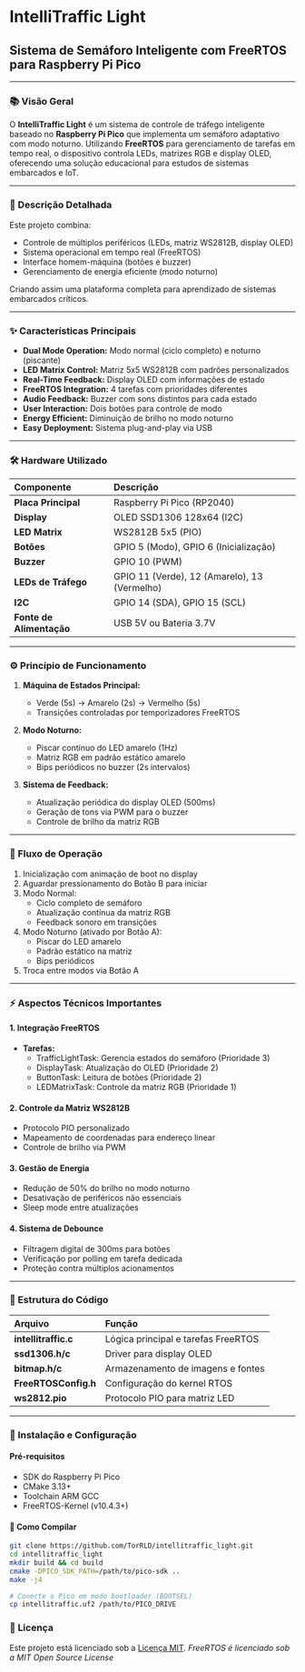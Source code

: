 
# IntelliTraffic Light

## Sistema de Semáforo Inteligente com FreeRTOS para Raspberry Pi Pico

---

### 📚 Visão Geral

O **IntelliTraffic Light** é um sistema de controle de tráfego inteligente baseado no **Raspberry Pi Pico** que implementa um semáforo adaptativo com modo noturno. Utilizando **FreeRTOS** para gerenciamento de tarefas em tempo real, o dispositivo controla LEDs, matrizes RGB e display OLED, oferecendo uma solução educacional para estudos de sistemas embarcados e IoT.

---

### 🔎 Descrição Detalhada

Este projeto combina:

- Controle de múltiplos periféricos (LEDs, matriz WS2812B, display OLED)
- Sistema operacional em tempo real (FreeRTOS)
- Interface homem-máquina (botões e buzzer)
- Gerenciamento de energia eficiente (modo noturno)

Criando assim uma plataforma completa para aprendizado de sistemas embarcados críticos.

---

### ✨ Características Principais

- **Dual Mode Operation:** Modo normal (ciclo completo) e noturno (piscante)
- **LED Matrix Control:** Matriz 5x5 WS2812B com padrões personalizados
- **Real-Time Feedback:** Display OLED com informações de estado
- **FreeRTOS Integration:** 4 tarefas com prioridades diferentes
- **Audio Feedback:** Buzzer com sons distintos para cada estado
- **User Interaction:** Dois botões para controle de modo
- **Energy Efficient:** Diminuição de brilho no modo noturno
- **Easy Deployment:** Sistema plug-and-play via USB

---

### 🛠️ Hardware Utilizado

| Componente                       | Descrição                                  |
| :------------------------------- | :------------------------------------------- |
| **Placa Principal**        | Raspberry Pi Pico (RP2040)                   |
| **Display**                | OLED SSD1306 128x64 (I2C)                    |
| **LED Matrix**             | WS2812B 5x5 (PIO)                            |
| **Botões**                | GPIO 5 (Modo), GPIO 6 (Inicialização)      |
| **Buzzer**                 | GPIO 10 (PWM)                                |
| **LEDs de Tráfego**       | GPIO 11 (Verde), 12 (Amarelo), 13 (Vermelho) |
| **I2C**                    | GPIO 14 (SDA), GPIO 15 (SCL)                 |
| **Fonte de Alimentação** | USB 5V ou Bateria 3.7V                       |

---

### ⚙️ Princípio de Funcionamento

1. **Máquina de Estados Principal:**

   - Verde (5s) → Amarelo (2s) → Vermelho (5s)
   - Transições controladas por temporizadores FreeRTOS
2. **Modo Noturno:**

   - Piscar contínuo do LED amarelo (1Hz)
   - Matriz RGB em padrão estático amarelo
   - Bips periódicos no buzzer (2s intervalos)
3. **Sistema de Feedback:**

   - Atualização periódica do display OLED (500ms)
   - Geração de tons via PWM para o buzzer
   - Controle de brilho da matriz RGB

---

### 🔄 Fluxo de Operação

1. Inicialização com animação de boot no display
2. Aguardar pressionamento do Botão B para iniciar
3. Modo Normal:
   - Ciclo completo de semáforo
   - Atualização contínua da matriz RGB
   - Feedback sonoro em transições
4. Modo Noturno (ativado por Botão A):
   - Piscar do LED amarelo
   - Padrão estático na matriz
   - Bips periódicos
5. Troca entre modos via Botão A

---

### ⚡ Aspectos Técnicos Importantes

#### 1. Integração FreeRTOS

- **Tarefas:**
  - TrafficLightTask: Gerencia estados do semáforo (Prioridade 3)
  - DisplayTask: Atualização do OLED (Prioridade 2)
  - ButtonTask: Leitura de botões (Prioridade 2)
  - LEDMatrixTask: Controle da matriz RGB (Prioridade 1)

#### 2. Controle da Matriz WS2812B

- Protocolo PIO personalizado
- Mapeamento de coordenadas para endereço linear
- Controle de brilho via PWM

#### 3. Gestão de Energia

- Redução de 50% do brilho no modo noturno
- Desativação de periféricos não essenciais
- Sleep mode entre atualizações

#### 4. Sistema de Debounce

- Filtragem digital de 300ms para botões
- Verificação por polling em tarefa dedicada
- Proteção contra múltiplos acionamentos

---

### 🧩 Estrutura do Código

| Arquivo                    | Função                             |
| :------------------------- | :----------------------------------- |
| **intellitraffic.c** | Lógica principal e tarefas FreeRTOS |
| **ssd1306.h/c**      | Driver para display OLED             |
| **bitmap.h/c**       | Armazenamento de imagens e fontes    |
| **FreeRTOSConfig.h** | Configuração do kernel RTOS        |
| **ws2812.pio**       | Protocolo PIO para matriz LED        |

---

### 🚀 Instalação e Configuração

#### Pré-requisitos

- SDK do Raspberry Pi Pico
- CMake 3.13+
- Toolchain ARM GCC
- FreeRTOS-Kernel (v10.4.3+)

#### 🔧 Como Compilar

```bash
git clone https://github.com/TorRLD/intellitraffic_light.git
cd intellitraffic_light
mkdir build && cd build
cmake -DPICO_SDK_PATH=/path/to/pico-sdk ..
make -j4

# Conecte o Pico em modo bootloader (BOOTSEL)
cp intellitraffic.uf2 /path/to/PICO_DRIVE
```


### 📄 Licença

Este projeto está licenciado sob a [Licença MIT](https://license/).
*FreeRTOS é licenciado sob a MIT Open Source License*
